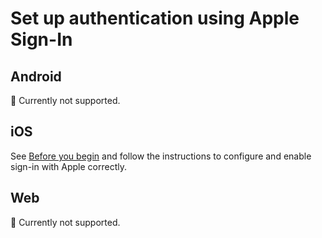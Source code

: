 # Set up authentication using Apple Sign-In

## Android

🚧 Currently not supported. 

## iOS

See [Before you begin](https://firebase.google.com/docs/auth/ios/apple#before-you-begin) and follow the instructions to configure and enable sign-in with Apple correctly.

## Web

🚧 Currently not supported.
